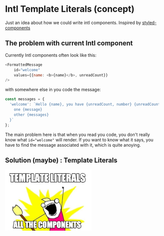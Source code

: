 # Intl Template Literals (concept)
Just an idea about how we could write intl components. Inspired by [styled-components](https://github.com/styled-components/styled-components)

## The problem with current Intl component

Currently Intl components often look like this:
```js
<FormattedMessage
    id="welcome"
    values={{name: <b>{name}</b>, unreadCount}}
/>
```
with somewhere else in you code the message:
```js
const messages = {
  'welcome': `Hello {name}, you have {unreadCount, number} {unreadCount, plural,
    one {message}
    other {messages}
  }`
};
```
The main problem here is that when you read you code, you don't really know what `id="welcome"` will render. If you want to know what it says, you have to find the message associated with it, which is quite anoying.

## Solution (maybe) : Template Literals

<img alt="template-literals-all-the-things" src="./meme.jpg" height="200px" />
